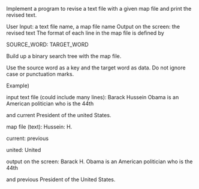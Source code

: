 Implement a program to revise a text file with a given map file and print the revised text.

User Input: a text file name, a map file name
Output on the screen: the revised text
The format of each line in the map file is defined by

SOURCE_WORD: TARGET_WORD

Build up a binary search tree with the map file. 

Use the source word as a key and the target word as data.
Do not ignore case or punctuation marks.
 

Example) 

input text file (could include many lines):
Barack Hussein Obama is an American politician who is the 44th

and current President of the united States.

map file (text):
Hussein: H.

current: previous

united: United

 

output on the screen:
Barack H. Obama is an American politician who is the 44th

and previous President of the United States.